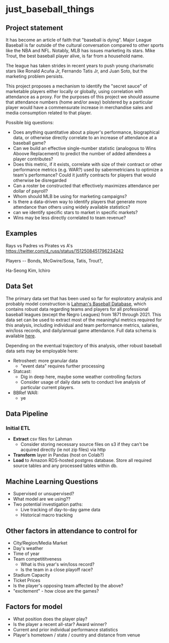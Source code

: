 # just_baseball_things

## Project statement

It has become an article of faith that "baseball is dying".  Major League Baseball is far outside of the cultural conversation compared to other sports like the NBA and NFL.  Notably, MLB has issues marketing its stars.  Mike Trout, the best baseball player alive, is far from a household name.

The league has taken strides in recent years to push young charismatic stars like Ronald Acuña Jr, Fernando Tatis Jr, and Juan Soto, but the marketing problem persists.

This project proposes a mechanism to identify the "secret sauce" of marketable players either locally or globally, using correlation with attendance as a proxy.  For the purposes of this project we should assume that attendance numbers (home and/or away) bolstered by a particular player would have a commensurate increase in merchandise sales and media consumption related to that player.

Possible big questions:
* Does anything quantitative about a player's performance, biographical data, or otherwise directly correlate to an increase of attendance at a baseball game?
* Can we build an effective single-number statistic (analogous to Wins Aboove Replacement) to predict the number of added attendees a player contributes?
* Does this metric, if it exists, correlate with size of their contract or other performance metrics (e.g. WAR?) used by sabermetricians to optimize a team's performance?  Could it justify contracts for players that would otherwise be disregarded 
* Can a roster be constructed that effectively maximizes attendance per dollar of payroll?
* Whom should MLB be using for marketing campaigns?
* Is there a data-driven way to identify players that generate more attendance than others using widely available statistics?
* can we identify specific stars to market in specific markets?
* Wins may be less directly correlated to team revenue?

## Examples
Rays vs Padres vs Pirates vs A's
https://twitter.com/d_russ/status/1512508451796234242

Players -- Bonds, McGwire/Sosa, Tatis, Trout?, 

Ha-Seong Kim, Ichiro

## Data Set
The primary data set that has been used so far for exploratory analysis and probably model construction is [Lahman's Baseball Database](https://www.seanlahman.com/baseball-archive/statistics/), which contains robust data regarding teams and players for all professional baseball leagues (except the Negro Leagues) from 1871 through 2021.  This data set can be used to extract most of the meaningful metrics required for this analysis, including individual and team performance metrics, salaries, win/loss records, and daily/annual game attendance.  Full data schema is available [here](https://www.seanlahman.com/files/database/readme2021.txt).

Depending on the eventual trajectory of this analysis, other robust baseball data sets may be employable here:
* Retrosheet: more granular data
	* "event data" requires further processing
* Statcast:
	* Dig in deep here, maybe some weather controlling factors
    * Consider usage of daily data sets to conduct live analysis of particular current players.
* BBRef WAR:
    * ye

## Data Pipeline
### Initial ETL
* **Extract** csv files for Lahman
    * Consider storing necessary source files on s3 if they can't be acquired directly (ie not zip files) via http
* **Transform** layer in Pandas (host on Colab?)
* **Load** to Amazon RDS-hosted postgres database.  Store all required source tables and any processed tables within db.

## Machine Learning Questions
* Supervised or unsupervised?
* What model are we using??
* Two potential investigation paths:
    * Live tracking of day-to-day game data 
    * Historical macro tracking

## Other factors in attendance to control for
* City/Region/Media Market
* Day's weather
* Time of year
* Team competititveness
    * What is this year's win/loss record?
    * Is the team in a close playoff race?
* Stadium Capacity
* Ticket Prices
* Is the player's opposing team affected by the above?
* "excitement" - how close are the games?

## Factors for model
* What position does the player play?
* Is the player a recent all-star?  Award winner?
* Current and prior individual performance statistics 
* Player's hometown / state / country and distance from venue